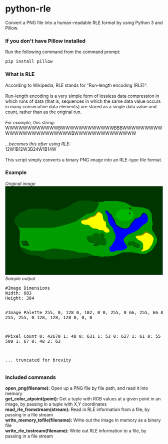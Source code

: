 # python-rle
Convert a PNG file into a human-readable RLE format by using Python 3 and Pillow.

<h3>If you don't have Pillow installed</h3>
Run the following command from the command prompt:
<pre>pip install pillow</pre>

<h3>What is RLE</h3>
According to Wikipedia, RLE stands for "Run-length encoding (RLE)". <br/><br/>
Run-length encoding is a very simple form of lossless data compression in which runs of data (that is, sequences in which the same data value occurs in many consecutive data elements) are stored as a single data value and count, rather than as the original run.
<br/><br/>
<i>For example, this string:</i><br/>
WWWWWWWWWWWWBWWWWWWWWWWWWBBBWWWWWWWWWWWWWWWWWWWWWWWWBWWWWWWWWWWWWWW<br/><br/>
<i>...becomes this after using RLE:</i><br/>
12W1B12W3B24W1B14W<br/><br/>
This script simply converts a binary PNG image into an RLE-type file format.
<h3>Example</h3>
<i>Original image</i><br/>
<img src="https://github.com/anwserman/python-rle/blob/master/input/golfcourse.png">
<i>Sample output</i><br/>
<pre>
#Image Dimensions
Width: 683 
Height: 384 


#Image Palette
255, 0, 128
0, 102, 0
0, 255, 0
66, 255, 66
0, 0, 255
255, 255, 0
128, 128, 128
0, 0, 0

#Pixel Count
0: 42670
1: 48
0: 631
1: 53
0: 627
1: 61
0: 55
2: 55
0: 509
1: 67
0: 48
2: 63

... truncated for brevity
</pre>
<h3>Included commands</h3>
<b>open_png(filename):</b> Open up a PNG file by file path, and read it into memory<br/>
<b>get_color_atpoint(point):</b> Get a tuple with RGB values at a given point in an image, by passing in a tuple with X,Y coordinates<br/>
<b>read_rle_fromstream(stream):</b> Read in RLE information from a file, by passing in a file stream <br/>
<b>write_memory_tofile(filename):</b> Write out the image in memory as a binary file <br/>
<b>write_rle_tostream(filename):</b> Write out RLE information to a file, by passing in a file stream<br/>
